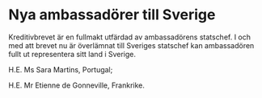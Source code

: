 # Nya ambassadörer till Sverige

Kreditivbrevet är en fullmakt utfärdad av ambassadörens statschef. I och med att brevet nu är överlämnat till Sveriges statschef kan ambassadören fullt ut representera sitt land i Sverige.

H.E. Ms Sara Martins, Portugal;

H.E. Mr Etienne de Gonneville, Frankrike.
